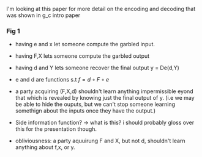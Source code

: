 I'm looking at this paper for more detail on the encoding and decoding that was shown in g_c intro paper

### Fig 1
* having e and x let someone compute the garbled input.
* having F,X lets someone compute the garbled output
* having d and Y lets someone recover the final output y = De(d,Y)
* e and d are functions s.t $f = d \circ F \circ e$

* a party acquiring (F,X,d) shouldn't learn anything impermissible eyond that which is revealed by knowing just the final output of y. (i.e we may be able to hide the ouputs, but we can't stop someone learning somethign about the inputs once they have the output.)

* Side information function? -> what is this? i should probably gloss over this for the presentation though.
* obliviousness: a party aquuirung F and X, but not d, shouldn't learn anything about f,x, or y.
